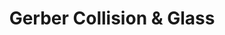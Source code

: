 ---
title: "Gerber Collision & Glass"
url: /champaign/gerber-collision-and-glass/
shop: car repair
---